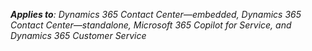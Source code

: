 _**Applies to**: Dynamics 365 Contact Center&mdash;embedded, Dynamics 365 Contact Center&mdash;standalone, Microsoft 365 Copilot for Service, and Dynamics 365 Customer Service_